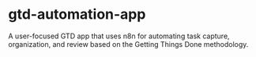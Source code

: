 # gtd-automation-app
A user-focused GTD app that uses n8n for automating task capture, organization, and review based on the Getting Things Done methodology.

